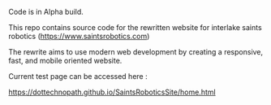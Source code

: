 Code is in Alpha build.

This repo contains source code for the rewritten website for interlake saints robotics (https://www.saintsrobotics.com)

The rewrite aims to use modern web development by creating a responsive, fast, and mobile oriented website.

Current test page can be accessed here :

https://dottechnopath.github.io/SaintsRoboticsSite/home.html

